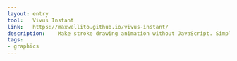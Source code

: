 ```yaml
---
layout: entry
tool:	Vivus Instant
link:	https://maxwellito.github.io/vivus-instant/
description:	Make stroke drawing animation without JavaScript. Simply drag and drop your stroke based SVG
tags:
- graphics
---
```


